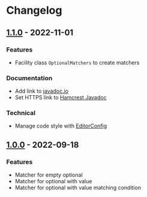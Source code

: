 # Changelog

## [1.1.0] - 2022-11-01

### Features

- Facility class `OptionalMatchers` to create matchers

### Documentation

- Add link to [javadoc.io]
- Set HTTPS link to [Hamcrest Javadoc]

### Technical

- Manage code style with [EditorConfig]

## [1.0.0] - 2022-09-18

### Features

- Matcher for empty optional
- Matcher for optional with value
- Matcher for optional with value matching condition

[1.1.0]: https://github.com/clean-code-rocks/hamcrest-java-optional/compare/v1.0.0...v1.1.0
[1.0.0]: https://github.com/clean-code-rocks/hamcrest-java-optional/releases/tag/v1.0.0

[javadoc.io]: https://javadoc.io/
[Hamcrest Javadoc]: https://hamcrest.org/JavaHamcrest/javadoc/2.2/
[EditorConfig]: https://editorconfig.org/
